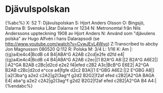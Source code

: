 # Djävulspolskan

{%abc%}
X: 52
T: Djävulspolskan
S: Hjort Anders Olsson
O: Bingsjö, Dalarna
B: Svenska Låtar Dalarna nr 1234
N: Metronomtal från Nils Anderssons uppteckning 1908 av Hjort Anders
N: Använd som "djävulens polska" av Hugo Alfvén i hans Dalarapsodi (se http://www.youtube.com/watch?v=CvwJEvL4Wyo)
Z:Transcribed to abcby Jon Magnusson 080520
Q:112
R: Polska
M: 3/4
L: 1/16
K: Am
|:({g}a4)e4c4|BcdB c4 B4|ABA^G A2AB c2cd|e2fe d2fd e4|
({g}a4)e4c4|BcdB c4 B4|ABA^G A2AB c2ec|[1 B2A^G A8:|[2 B2A^G A6E2|]
|:A2^GA B2AB c2Bc|d2cd e2e2 f4|efed c2B2 A3c|BcB^G E6E2|
A2^GA B2AB c2Bc|d2cd e^cce a4|fgfe d2c2 B3A|[1 E^GBG A6E2:|[2 E^GBG A8|]
|:a2(3ba^g a2e2 c2A2|g2(3ag^f g2d2 B2G2|f2af efed c2B2|A2^GA BAGA E4|
aba^g a2e2 c2A2|g2(3ag^f g2d2 B2G2|f2af efed c2B2|A2^GA B4 A4:|
{%endabc%}

